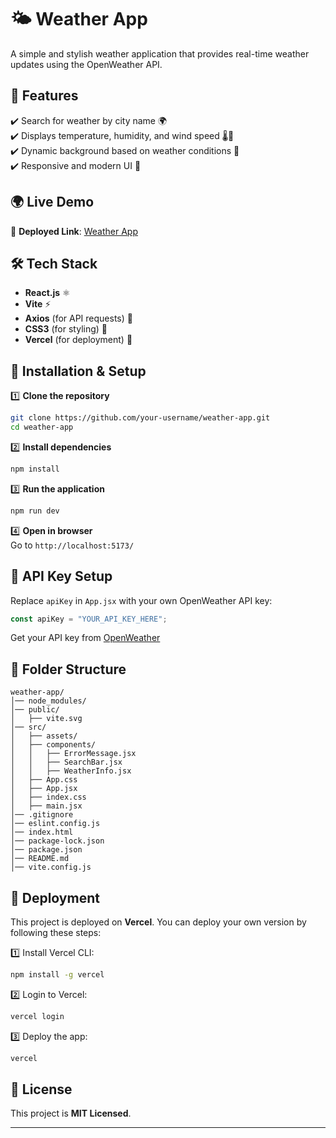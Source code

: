 # 🌤 Weather App  

A simple and stylish weather application that provides real-time weather updates using the OpenWeather API.  

## 🚀 Features  
✔️ Search for weather by city name 🌍  
✔️ Displays temperature, humidity, and wind speed 🌡️💨  
✔️ Dynamic background based on weather conditions 🌄  
✔️ Responsive and modern UI 🎨  

## 🌍 Live Demo  
🔗 **Deployed Link**: [Weather App](https://weather-app-u2ah.vercel.app/)  


## 🛠 Tech Stack  
- **React.js** ⚛️  
- **Vite** ⚡  
- **Axios** (for API requests) 🔗  
- **CSS3** (for styling) 🎨  
- **Vercel** (for deployment) 🚀  


## 🔧 Installation & Setup  

1️⃣ **Clone the repository**  
```sh
git clone https://github.com/your-username/weather-app.git
cd weather-app
```

2️⃣ **Install dependencies**  
```sh
npm install
```

3️⃣ **Run the application**  
```sh
npm run dev
```

4️⃣ **Open in browser**  
Go to `http://localhost:5173/`  

## 🔑 API Key Setup  
Replace `apiKey` in `App.jsx` with your own OpenWeather API key:  
```js
const apiKey = "YOUR_API_KEY_HERE";
```
Get your API key from [OpenWeather](https://openweathermap.org/api)  

## 📂 Folder Structure  
```
weather-app/
│── node_modules/
│── public/
│   ├── vite.svg
│── src/
│   ├── assets/
│   ├── components/
│   │   ├── ErrorMessage.jsx
│   │   ├── SearchBar.jsx
│   │   ├── WeatherInfo.jsx
│   ├── App.css
│   ├── App.jsx
│   ├── index.css
│   ├── main.jsx
│── .gitignore
│── eslint.config.js
│── index.html
│── package-lock.json
│── package.json
│── README.md
│── vite.config.js
```

## 🚀 Deployment  
This project is deployed on **Vercel**. You can deploy your own version by following these steps:  

1️⃣ Install Vercel CLI:  
```sh
npm install -g vercel
```
2️⃣ Login to Vercel:  
```sh
vercel login
```
3️⃣ Deploy the app:  
```sh
vercel
```

## 📜 License  
This project is **MIT Licensed**.  

---
